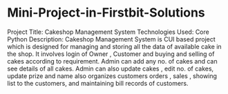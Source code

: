 # Mini-Project-in-Firstbit-Solutions

Project Title: Cakeshop Management System
Technologies Used: Core Python
Description: Cakeshop Management System is CUI based project which is designed for 
managing and storing all the data of available cake in the shop. It involves 
login of Owner , Customer and buying and selling of cakes according to 
requirement. Admin can add any no. of cakes and can see details of all 
cakes. Admin can also update cakes , edit no. of cakes, update prize and 
name also organizes customers orders , sales , showing list to the customers, 
and maintaining bill records of customers.
